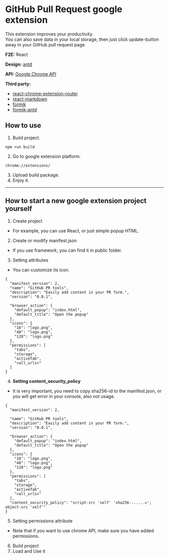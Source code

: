 # GitHub Pull Request google extension 
This extension improves your productivity.  
You can also save data in your local storage, then just click update-button away in your GitHub pull request page.  

**F2E:** React  
  
**Design:** [antd](https://ant.design/)  
  
**API:** [Google Chrome API](https://developer.chrome.com/extensions)  
  
**Third party:**  
  * [react-chrome-extension-router](https://www.npmjs.com/package/react-chrome-extension-router)
  * [react-markdown](https://github.com/rexxars/react-markdown)
  * [formik](https://github.com/jaredpalmer/formik)
  * [formik-antd](https://github.com/jannikbuschke/formik-antd)

## How to use 
1. Build project. 
```
npm run build
```
2. Go to google extension platform. 
```
chrome://extensions/
```
3. Upload build package. 
4. Enjoy it. 

---

## How to start a new google extension project yourself  
1. Create project
  * For example, you can use React, or just  simple popup HTML.
 
2. Create or modify manifest.json
  * If you use framework, you can find it in public folder.
 
3. Setting attributes
  * You can customize its icon.
```
{
  "manifest_version": 2,
  "name": "GitHub PR tools",
  "description": "Easily add content in your PR form.",
  "version": "0.0.1",

  "browser_action": {
    "default_popup": "index.html",
    "default_title": "Open the popup"
  },
  "icons": {
    "16": "logo.png",
    "48": "logo.png",
    "128": "logo.png"
  },
  "permissions": [
    "tabs",
    "storage",
    "activeTab",
    "<all_urls>"
  ]  
}
```

4. **Setting content_security_policy**  
* It is very important, you need to copy sha256-id to the manifest.json, or you will get error in your console, also not usage.  
```
{
  "manifest_version": 2,

  "name": "GitHub PR tools",
  "description": "Easily add content in your PR form.",
  "version": "0.0.1",

  "browser_action": {
    "default_popup": "index.html",
    "default_title": "Open the popup"
  },
  "icons": {
    "16": "logo.png",
    "48": "logo.png",
    "128": "logo.png"
  },
  "permissions": [
    "tabs",
    "storage",
    "activeTab",
    "<all_urls>"
  ],
  "content_security_policy": "script-src 'self' 'sha256-......='; object-src 'self'"
}
```
5. Setting permissions attribute
  * Note that if you want to use chrome API, make sure you have added permissions.

6. Build project  
7. Load and Use it  
